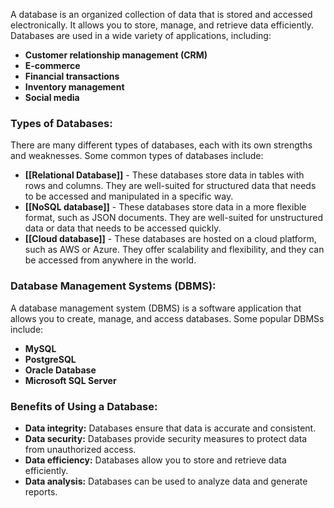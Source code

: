 A database is an organized collection of data that is stored and accessed electronically. It allows you to store, manage, and retrieve data efficiently. Databases are used in a wide variety of applications, including:

* **Customer relationship management (CRM)**
* **E-commerce**
* **Financial transactions**
* **Inventory management**
* **Social media**

### Types of Databases:

There are many different types of databases, each with its own strengths and weaknesses. Some common types of databases include:

* **[[Relational Database]]** - These databases store data in tables with rows and columns. They are well-suited for structured data that needs to be accessed and manipulated in a specific way.
* **[[NoSQL database]]** - These databases store data in a more flexible format, such as JSON documents. They are well-suited for unstructured data or data that needs to be accessed quickly.
* **[[Cloud database]]** - These databases are hosted on a cloud platform, such as AWS or Azure. They offer scalability and flexibility, and they can be accessed from anywhere in the world.

### Database Management Systems (DBMS):

A database management system (DBMS) is a software application that allows you to create, manage, and access databases. Some popular DBMSs include:

* **MySQL**
* **PostgreSQL**
* **Oracle Database**
* **Microsoft SQL Server**

### Benefits of Using a Database:

* **Data integrity:** Databases ensure that data is accurate and consistent.
* **Data security:** Databases provide security measures to protect data from unauthorized access.
* **Data efficiency:** Databases allow you to store and retrieve data efficiently.
* **Data analysis:** Databases can be used to analyze data and generate reports.